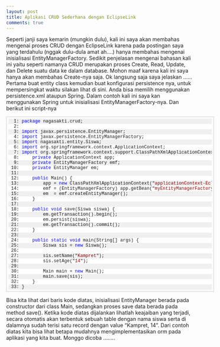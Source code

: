 ```yaml
---
layout: post
title: Aplikasi CRUD Sederhana dengan EclipseLink
comments: true
---
```

Seperti janji saya kemarin (mungkin dulu), kali ini saya akan membahas mengenai proses CRUD dengan EclipseLink karena pada postingan saya yang terdahulu (nggak dulu-dula amat ah….) hanya membahas mengenai inisialisasi EntityManagerFactory.
Sedikit penjelasan mengenai bahasan kali ini yaitu seperti namanya CRUD merupakan proses Create, Read, Update, dan Delete suatu data ke dalam database. Mohon maaf karena kali ini saya hanya akan membahas Create-nya saja.
Ok langsung saja saya jelaskan ……
Pertama buat entity class kemudian buat konfigurasi persistence nya, untuk mempersingkat waktu silakan lihat di sini. Anda bisa memilih menggunakan persistence.xml ataupun Spring. Dalam contoh kali ini saya kan menggunakan Spring untuk inisialisasi EntityManagerFactory-nya.
Dan berikut ini script-nya
<pre style="border-right: #cecece 1px solid; padding-right: 5px; border-top: #cecece 1px solid; padding-left: 5px; min-height: 40px; padding-bottom: 5px; overflow: auto; border-left: #cecece 1px solid; width: 550px; padding-top: 5px; border-bottom: #cecece 1px solid; background-color: #fbfbfb"><pre style="font-size: 12px; margin: 0em; width: 100%; font-family: consolas,'Courier New',courier,monospace; background-color: #f0f0f0">  1: <span style="color: #0000ff">package</span> nagasakti.crud;</pre><pre style="font-size: 12px; margin: 0em; width: 100%; font-family: consolas,'Courier New',courier,monospace; background-color: #ffffff">  2: </pre><pre style="font-size: 12px; margin: 0em; width: 100%; font-family: consolas,'Courier New',courier,monospace; background-color: #f0f0f0">  3: <span style="color: #0000ff">import</span> javax.persistence.EntityManager;</pre><pre style="font-size: 12px; margin: 0em; width: 100%; font-family: consolas,'Courier New',courier,monospace; background-color: #ffffff">  4: <span style="color: #0000ff">import</span> javax.persistence.EntityManagerFactory;</pre><pre style="font-size: 12px; margin: 0em; width: 100%; font-family: consolas,'Courier New',courier,monospace; background-color: #f0f0f0">  5: <span style="color: #0000ff">import</span> nagasakti.entity.Siswa;</pre><pre style="font-size: 12px; margin: 0em; width: 100%; font-family: consolas,'Courier New',courier,monospace; background-color: #ffffff">  6: <span style="color: #0000ff">import</span> org.springframework.context.ApplicationContext;</pre><pre style="font-size: 12px; margin: 0em; width: 100%; font-family: consolas,'Courier New',courier,monospace; background-color: #f0f0f0">  7: <span style="color: #0000ff">import</span> org.springframework.context.support.ClassPathXmlApplicationContext;<span style="color: #0000ff">public</span> <span style="color: #0000ff">class</span> Main {</pre><pre style="font-size: 12px; margin: 0em; width: 100%; font-family: consolas,'Courier New',courier,monospace; background-color: #ffffff">  8:     <span style="color: #0000ff">private</span> ApplicationContext app;</pre><pre style="font-size: 12px; margin: 0em; width: 100%; font-family: consolas,'Courier New',courier,monospace; background-color: #f0f0f0">  9:     <span style="color: #0000ff">private</span> EntityManagerFactory emf;</pre><pre style="font-size: 12px; margin: 0em; width: 100%; font-family: consolas,'Courier New',courier,monospace; background-color: #ffffff"> 10:     <span style="color: #0000ff">private</span> EntityManager em;</pre><pre style="font-size: 12px; margin: 0em; width: 100%; font-family: consolas,'Courier New',courier,monospace; background-color: #f0f0f0"> 11: </pre><pre style="font-size: 12px; margin: 0em; width: 100%; font-family: consolas,'Courier New',courier,monospace; background-color: #ffffff"> 12:     <span style="color: #0000ff">public</span> Main() {</pre><pre style="font-size: 12px; margin: 0em; width: 100%; font-family: consolas,'Courier New',courier,monospace; background-color: #f0f0f0"> 13:         app = <span style="color: #0000ff">new</span> ClassPathXmlApplicationContext("<span style="color: #8b0000">applicationContext-EclipseLink.xml</span>");</pre><pre style="font-size: 12px; margin: 0em; width: 100%; font-family: consolas,'Courier New',courier,monospace; background-color: #ffffff"> 14:         emf = (EntityManagerFactory) app.getBean("<span style="color: #8b0000">myEntityManagerFactory</span>");</pre><pre style="font-size: 12px; margin: 0em; width: 100%; font-family: consolas,'Courier New',courier,monospace; background-color: #f0f0f0"> 15:         em  = emf.createEntityManager();</pre><pre style="font-size: 12px; margin: 0em; width: 100%; font-family: consolas,'Courier New',courier,monospace; background-color: #ffffff"> 16:     }</pre><pre style="font-size: 12px; margin: 0em; width: 100%; font-family: consolas,'Courier New',courier,monospace; background-color: #f0f0f0"> 17: </pre><pre style="font-size: 12px; margin: 0em; width: 100%; font-family: consolas,'Courier New',courier,monospace; background-color: #ffffff"> 18:     <span style="color: #0000ff">public</span> <span style="color: #0000ff">void</span> save(Siswa siswa) {</pre><pre style="font-size: 12px; margin: 0em; width: 100%; font-family: consolas,'Courier New',courier,monospace; background-color: #f0f0f0"> 19:         em.getTransaction().begin();</pre><pre style="font-size: 12px; margin: 0em; width: 100%; font-family: consolas,'Courier New',courier,monospace; background-color: #ffffff"> 20:         em.persist(siswa);</pre><pre style="font-size: 12px; margin: 0em; width: 100%; font-family: consolas,'Courier New',courier,monospace; background-color: #f0f0f0"> 21:         em.getTransaction().commit();</pre><pre style="font-size: 12px; margin: 0em; width: 100%; font-family: consolas,'Courier New',courier,monospace; background-color: #ffffff"> 22:     }</pre><pre style="font-size: 12px; margin: 0em; width: 100%; font-family: consolas,'Courier New',courier,monospace; background-color: #f0f0f0"> 23: </pre><pre style="font-size: 12px; margin: 0em; width: 100%; font-family: consolas,'Courier New',courier,monospace; background-color: #ffffff"> 24:     <span style="color: #0000ff">public</span> <span style="color: #0000ff">static</span> <span style="color: #0000ff">void</span> main(String[] args) {</pre><pre style="font-size: 12px; margin: 0em; width: 100%; font-family: consolas,'Courier New',courier,monospace; background-color: #f0f0f0"> 25:         Siswa sis = <span style="color: #0000ff">new</span> Siswa();</pre><pre style="font-size: 12px; margin: 0em; width: 100%; font-family: consolas,'Courier New',courier,monospace; background-color: #ffffff"> 26: </pre><pre style="font-size: 12px; margin: 0em; width: 100%; font-family: consolas,'Courier New',courier,monospace; background-color: #f0f0f0"> 27:         sis.setName("<span style="color: #8b0000">Kampret</span>");</pre><pre style="font-size: 12px; margin: 0em; width: 100%; font-family: consolas,'Courier New',courier,monospace; background-color: #ffffff"> 28:         sis.setAge("<span style="color: #8b0000">14</span>");</pre><pre style="font-size: 12px; margin: 0em; width: 100%; font-family: consolas,'Courier New',courier,monospace; background-color: #f0f0f0"> 29: </pre><pre style="font-size: 12px; margin: 0em; width: 100%; font-family: consolas,'Courier New',courier,monospace; background-color: #ffffff"> 30:         Main main = <span style="color: #0000ff">new</span> Main();</pre><pre style="font-size: 12px; margin: 0em; width: 100%; font-family: consolas,'Courier New',courier,monospace; background-color: #f0f0f0"> 31:         main.save(sis);</pre><pre style="font-size: 12px; margin: 0em; width: 100%; font-family: consolas,'Courier New',courier,monospace; background-color: #ffffff"> 32:     }</pre><pre style="font-size: 12px; margin: 0em; width: 100%; font-family: consolas,'Courier New',courier,monospace; background-color: #f0f0f0"> 33: }</pre></pre>
Bisa kita lihat dari baris kode diatas, inisialisasi EntityManager berada pada constructor dari class Main, sedangkan proses save data berada pada method save(). Ketika kode diatas dijalankan lihatlah keajaiban yang terjadi, secara otomatis akan terbentuk sebuah table dengan nama siswa serta di dalamnya sudah terisi satu record dengan value “Kampret, 14”. Dari contoh diatas kita bisa lihat betapa mudahnya mengimplementasikan orm pada aplikasi yang kita buat. Monggo dicoba ……..